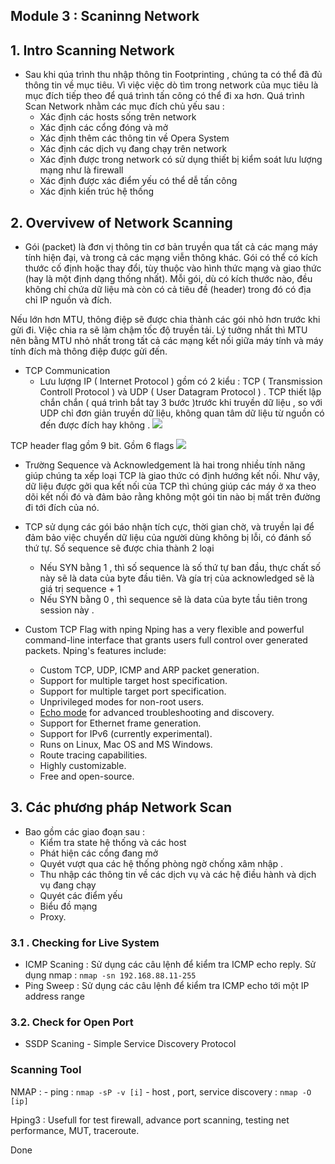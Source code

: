 

## Module 3 : Scaninng Network

## 1. Intro Scanning Network
- Sau khi qúa trình thu nhập thông tin Footprinting , chúng ta có thể đã đủ thông tin về mục tiêu. Vì việc việc dò tìm trong network của mục tiêu là mục đích tiếp theo để quá trình tấn công có thể đi xa hơn. Quá trình Scan Network nhằm các mục đích chủ yếu sau :
	- Xác định các hosts sống trên network
	- Xác định các cổng đóng và mở
	- Xác định thêm các thông tin về Opera System
	- Xác định các dịch vụ đang chạy trên network
	- Xác định được trong network có sử dụng thiết bị kiểm soát lưu lượng mạng như là firewall
	- Xác định được xác điểm yếu có thể dễ tấn công
	- Xác định kiến trúc hệ thống 

## 2. Overvivew of Network Scanning 

- Gói (packet) là đơn vị thông tin cơ bản truyền qua tất cả các mạng máy tính hiện đại, và trong cả các mạng viễn thông khác. Gói có thể có kích thước cố định hoặc thay đổi, tùy thuộc vào hình thức mạng và giao thức (hay là một định dạng thống nhất). Mỗi gói, dù có kích thước nào, đều không chỉ chứa dữ liệu mà còn có cả tiêu đề (header) trong đó có địa chỉ IP nguồn và đích.

Nếu lớn hơn MTU, thông điệp sẽ được chia thành các gói nhỏ hơn trước khi gửi đi. Việc chia ra sẽ làm chậm tốc độ truyền tải. Lý tưởng nhất thì MTU nên bằng MTU nhỏ nhất trong tất cả các mạng kết nối giữa máy tính và máy tính đích mà thông điệp được gửi đến.

- TCP Communication
	- Lưu lượng IP ( Internet Protocol ) gồm có 2 kiểu : TCP ( Transmission Controll Protocol ) và UDP ( User Datagram Protocol ) . TCP thiết lập chắn chắn ( quá trình bắt tay 3 bước )trước khi truyền dữ liệu , so với UDP chỉ đơn giản truyền dữ liệu, không quan tâm dữ liệu từ nguồn có đến được đích hay không . 
![](https://s3-ap-southeast-1.amazonaws.com/kipalog.com/Screenshot%20from%202015-10-05%2011%3A26%3A49.png_hg7lxko7qw)

TCP header flag gồm 9 bit. Gồm 6 flags
	![](https://slideplayer.com/slide/9035057/27/images/20/TCP+Header+Flags+Six+TCP+flags%3A.jpg)

- Trường Sequence và Acknowledgement là hai trong nhiều tính năng giúp chúng ta xếp loại TCP là giao thức có định hướng kết nối. Như vậy, dữ liệu được gởi qua kết nối của TCP thì chúng giúp các máy ở xa theo dõi kết nối đó và đảm bảo rằng không một gói tin nào bị mất trên đường đi tới đích của nó.

- TCP sử dụng các gói báo nhận tích cực, thời gian chờ, và truyền lại để đảm bảo việc chuyển dữ liệu của người dùng không bị lỗi, có đánh số thứ tự. Số sequence sẽ được chia thành 2 loại
	- Nếu SYN bằng 1 , thì số sequence là số thứ tự ban đầu, thực chất số này sẽ là data của byte đầu tiên. Và gía trị của acknowledged sẽ là giá trị sequence + 1
	- Nếu SYN bằng 0 , thì sequence sẽ là data của byte tầu tiên trong session này .

- Custom TCP Flag with nping
	Nping has a very flexible and powerful command-line interface that grants users full control over generated packets. Nping's features include:
	-   Custom TCP, UDP, ICMP and ARP packet generation.
	-   Support for multiple target host specification.
	-   Support for multiple target port specification.
	-   Unprivileged modes for non-root users.
	-   [Echo mode](http://nmap.org/book/nping-man-echo-mode.html)  for advanced troubleshooting and discovery.
	-   Support for Ethernet frame generation.
	-   Support for IPv6 (currently experimental).
	-   Runs on Linux, Mac OS and MS Windows.
	-   Route tracing capabilities.
	-   Highly customizable.
	-   Free and open-source.


## 3. Các phương pháp Network Scan

- Bao gồm các giao đoạn  sau :
	- Kiểm tra state hệ thống và các host
	- Phát hiện các cổng đang mở
	- Quyét vượt qua các hệ thống phòng ngờ chống xâm nhập .
	- Thu nhập các thông tin về các dịch vụ và  các hệ điều hành và dịch vụ đang chạy 
	- Quyét các điểm yếu
	- Biểu đồ mạng
	- Proxy.

### 3.1 . Checking for Live System

- ICMP Scaning : Sử dụng các câu lệnh để kiểm tra ICMP echo reply. Sử dụng nmap : `nmap -sn 192.168.88.11-255`
- Ping Sweep : Sử dụng các câu lệnh để kiểm tra ICMP echo tới một IP address range 

### 3.2. Check for Open Port 

- SSDP Scaning - Simple Service Discovery Protocol 
### Scanning Tool
 
NMAP :
	- ping : `nmap -sP -v [i]`
	- host , port, service discovery : `nmap -O [ip]`

Hping3 : Usefull for test firewall, advance port scanning, testing net performance,  MUT,  traceroute. 

Done
